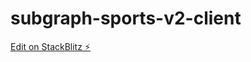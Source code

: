 # subgraph-sports-v2-client

[Edit on StackBlitz ⚡️](https://stackblitz.com/edit/vitejs-vite-blkvlh)